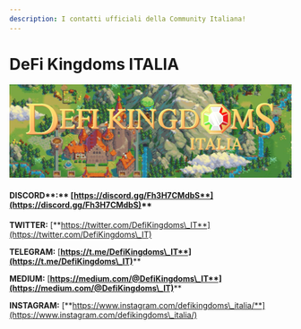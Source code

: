 ```yaml
---
description: I contatti ufficiali della Community Italiana!
---
```


# DeFi Kingdoms ITALIA

![](../../.gitbook/assets/DFKITALIAbanner.jpeg)

#### DISCORD**:** [**https://discord.gg/Fh3H7CMdbS**](https://discord.gg/Fh3H7CMdbS)****

**TWITTER:** [**https://twitter.com/DefiKingdoms\_IT**](https://twitter.com/DefiKingdoms\_IT)

**TELEGRAM:** [**https://t.me/DefiKingdoms\_IT**](https://t.me/DefiKingdoms\_IT)****

**MEDIUM:** [**https://medium.com/@DefiKingdoms\_IT**](https://medium.com/@DefiKingdoms\_IT)****

**INSTAGRAM:** [**https://www.instagram.com/defikingdoms\_italia/**](https://www.instagram.com/defikingdoms\_italia/)
